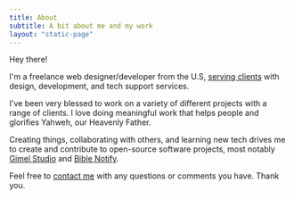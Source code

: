 ```yaml
---
title: About
subtitle: A bit about me and my work
layout: "static-page"
---
```


Hey there! 

I'm a freelance web designer/developer from the U.S, [serving clients](https://correctsyntax.com) with design, development, and tech support services.

I've been very blessed to work on a variety of different projects with a range of clients. I love doing meaningful work that helps people and glorifies Yahweh, our Heavenly Father. 

Creating things, collaborating with others, and learning new tech drives me to create and contribute to open-source software projects, most notably [Gimel Studio](https://gimelstudio.github.io) and [Bible Notify](https://biblenotify.github.io). 

Feel free to [contact me](mailto:hi@noahrahm.com) with any questions or comments you have. Thank you.
